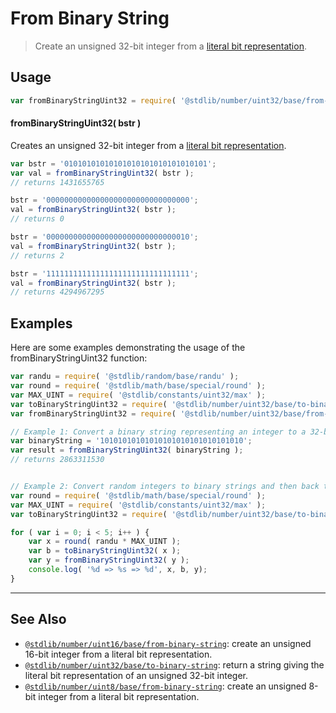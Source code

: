 <!--

@license Apache-2.0

Copyright (c) 2018 The Stdlib Authors.

Licensed under the Apache License, Version 2.0 (the "License");
you may not use this file except in compliance with the License.
You may obtain a copy of the License at

   http://www.apache.org/licenses/LICENSE-2.0

Unless required by applicable law or agreed to in writing, software
distributed under the License is distributed on an "AS IS" BASIS,
WITHOUT WARRANTIES OR CONDITIONS OF ANY KIND, either express or implied.
See the License for the specific language governing permissions and
limitations under the License.

-->

# From Binary String

> Create an unsigned 32-bit integer from a [literal bit representation][@stdlib/number/uint32/base/to-binary-string].

<section class="usage">

## Usage

```javascript
var fromBinaryStringUint32 = require( '@stdlib/number/uint32/base/from-binary-string' );
```

#### fromBinaryStringUint32( bstr )

Creates an unsigned 32-bit integer from a [literal bit representation][@stdlib/number/uint32/base/to-binary-string].

```javascript
var bstr = '01010101010101010101010101010101';
var val = fromBinaryStringUint32( bstr );
// returns 1431655765

bstr = '00000000000000000000000000000000';
val = fromBinaryStringUint32( bstr );
// returns 0

bstr = '00000000000000000000000000000010';
val = fromBinaryStringUint32( bstr );
// returns 2

bstr = '11111111111111111111111111111111';
val = fromBinaryStringUint32( bstr );
// returns 4294967295
```

</section>

<!-- /.usage -->

<section class="examples">

## Examples
Here are some examples demonstrating the usage of the fromBinaryStringUint32 function:

<!-- eslint no-undef: "error" -->

```javascript
var randu = require( '@stdlib/random/base/randu' );
var round = require( '@stdlib/math/base/special/round' );
var MAX_UINT = require( '@stdlib/constants/uint32/max' );
var toBinaryStringUint32 = require( '@stdlib/number/uint32/base/to-binary-string' );
var fromBinaryStringUint32 = require( '@stdlib/number/uint32/base/from-binary-string' );

// Example 1: Convert a binary string representing an integer to a 32-bit unsigned integer
var binaryString = '10101010101010101010101010101010';
var result = fromBinaryStringUint32( binaryString );
// returns 2863311530


// Example 2: Convert random integers to binary strings and then back to integers
var round = require( '@stdlib/math/base/special/round' );
var MAX_UINT = require( '@stdlib/constants/uint32/max' );
var toBinaryStringUint32 = require( '@stdlib/number/uint32/base/to-binary-string' );

for ( var i = 0; i < 5; i++ ) {
    var x = round( randu * MAX_UINT );
    var b = toBinaryStringUint32( x );
    var y = fromBinaryStringUint32( y );
    console.log( '%d => %s => %d', x, b, y);
}

```

</section>

<!-- /.examples -->

<!-- Section for related `stdlib` packages. Do not manually edit this section, as it is automatically populated. -->

<section class="related">

* * *

## See Also

-   <span class="package-name">[`@stdlib/number/uint16/base/from-binary-string`][@stdlib/number/uint16/base/from-binary-string]</span><span class="delimiter">: </span><span class="description">create an unsigned 16-bit integer from a literal bit representation.</span>
-   <span class="package-name">[`@stdlib/number/uint32/base/to-binary-string`][@stdlib/number/uint32/base/to-binary-string]</span><span class="delimiter">: </span><span class="description">return a string giving the literal bit representation of an unsigned 32-bit integer.</span>
-   <span class="package-name">[`@stdlib/number/uint8/base/from-binary-string`][@stdlib/number/uint8/base/from-binary-string]</span><span class="delimiter">: </span><span class="description">create an unsigned 8-bit integer from a literal bit representation.</span>

</section>

<!-- /.related -->

<!-- Section for all links. Make sure to keep an empty line after the `section` element and another before the `/section` close. -->

<section class="links">

[@stdlib/number/uint32/base/to-binary-string]: https://github.com/stdlib-js/stdlib/tree/develop/lib/node_modules/%40stdlib/number/uint32/base/to-binary-string

<!-- <related-links> -->

[@stdlib/number/uint16/base/from-binary-string]: https://github.com/stdlib-js/stdlib/tree/develop/lib/node_modules/%40stdlib/number/uint16/base/from-binary-string

[@stdlib/number/uint8/base/from-binary-string]: https://github.com/stdlib-js/stdlib/tree/develop/lib/node_modules/%40stdlib/number/uint8/base/from-binary-string

<!-- </related-links> -->

</section>

<!-- /.links -->
